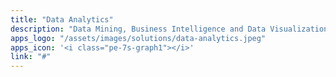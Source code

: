 ```yaml
---
title: "Data Analytics"
description: "Data Mining, Business Intelligence and Data Visualization expertise."
apps_logo: "/assets/images/solutions/data-analytics.jpeg"
apps_icon: '<i class="pe-7s-graph1"></i>'
link: "#"
---
```

